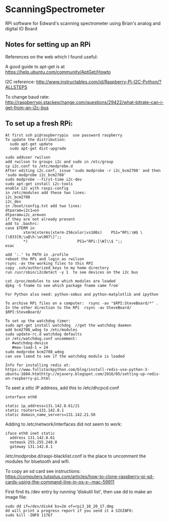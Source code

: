 # ScanningSpectrometer
RPi software for Edward's scanning spectrometer using Brian's analog and digital IO Board

## Notes for setting up an RPi
References on the web which I found useful:

A good guide to apt-get is at https://help.ubuntu.com/community/AptGet/Howto

I2C reference: http://www.instructables.com/id/Raspberry-Pi-I2C-Python/?ALLSTEPS

To change baud rate: http://raspberrypi.stackexchange.com/questions/29422/what-bitrate-can-i-get-from-an-i2c-bus

## To set up a fresh RPi:
```
At first ssh pi@raspberrypiu  use password raspberry
To update the distribution:
  sudo apt-get update
  sudo apt-get dist-upgrade

sudo adduser rwilson
add rwilson to groups i2c and sudo in /etc/group
cp i2c.conf to /etc/modprobe.d
After editing i2c.conf, issue 'sudo modprobe -r i2c_bcm2708' and then
'sudo modprobe i2c_bcm2708'
sudo modprobe --first-time i2c-dev
sudo apt-get install i2c-tools
enable i2c with raspi-config
in /etc/modules add these two lines:
i2c_bcm2708
i2c_dev
in /boot/config.txt add two lines:
dtparam=i2c1=on
dtparam=i2c_arm=on
if they are not already present
add to .bashrc:
case $TERM in
        xterm|xterms|xterm-256color|vs100s)    PS1="RPi:\W$ \[\033]0;\u@\h:\w\007\]";;
        *)                      PS1="RPi:[\W]\\$ ";;
esac

add ':.' to PATH in .profile
reboot the RPi and login as rwilson
rsync -av the working files to this RPI
copy .ssh/authorized_keys to my home directory
run /usr/sbin/i2cdetect -y 1  to see devices on the i2c bus

cat /proc/modules to see which modules are loaded
dpkg -S fname to see which package fname came from`

For Python also need: python-smbus and python-matplotlib and ipython

To archive RPi files on a computer:  rsync -av "$RPI:SteveBoard/*" .
In the other direction to the RPi  rsync -av SteveBoard/ $RPI:SteveBoard/

To set up the watchdog timer:
sudo apt-get install watchdog  //get the watchdog daemon
add bcm2708_wdog to /etc/modules
sudo update-rc.d watchdog defaults
in /etc/watchdog.conf uncomment:
   #watchdog-device
   #max-load-1 = 24
sudo modprobe bcm2708_wdog
can use lsmod to see if the watchdog module is loaded

Info for installing redis at:
https://www.fullstackpython.com/blog/install-redis-use-python-3-ubuntu-1604.htmlhttp://mjavery.blogspot.com/2016/05/setting-up-redis-on-raspberry-pi.html
```

To seet a sttic IP address, add this to /etc/dhcpcd.conf 
```
interface eth0

static ip_address=131.142.8.61/21
static routers=131.142.8.1
static domain_name_servers=131.142.21.50
```

Adding to /etc/network/interfaces did not seem to work:
```
iface eth0 inet static
  address 131.142.8.61
  netmask 255.255.248.0
  gateway 131.142.8.1
```

/etc/modprobe.d/raspi-blacklist.conf is the place to uncomment the modules for
bluetooth and wifi.

To copy an sd card see instructions: https://computers.tutsplus.com/articles/how-to-clone-raspberry-pi-sd-cards-using-the-command-line-in-os-x--mac-59911

First find its /dev entry by running 'diskutil list', then use dd to make an image file:
```
sudo dd if=/dev/disk4 bs=2m of=rpi3_10_20_17.dmg
dd will print a progress report if you send it a SIGINFO:
sudo kill -INFO 11767
```
